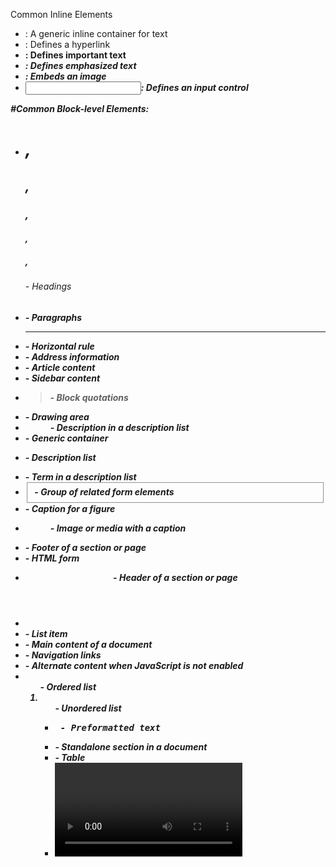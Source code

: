Common Inline Elements
* <span>: A generic inline container for text
* <a>: Defines a hyperlink
* <strong>: Defines important text
* <em>: Defines emphasized text
* <img>: Embeds an image
* <input>: Defines an input control

#Common Block-level Elements:
* <h1>,<h2>,<h3>,<h4>,<h5>,<h6> - Headings
* <p> - Paragraphs
* <hr> - Horizontal rule
* <address> - Address information
* <article> - Article content
* <aside> - Sidebar content
* <blockquote> - Block quotations
* <canvas> - Drawing area
* <dd> - Description in a description list
* <div> - Generic container
* <dl> - Description list
* <dt> - Term in a description list
* <fieldset> - Group of related form elements
* <figcaption> - Caption for a figure
* <figure> - Image or media with a caption
* <footer> - Footer of a section or page
* <form> - HTML form
* <header> - Header of a section or page
* <li> - List item
* <main> - Main content of a document
* <nav> - Navigation links
* <noscript> - Alternate content when JavaScript is not enabled
* <ol> - Ordered list
* <ul> - Unordered list
* <pre> - Preformatted text
* <section> - Standalone section in a document
* <table> - Table
* <video> - Video content
